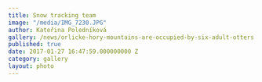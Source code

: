 ```yaml
---
title: Snow tracking team
image: "/media/IMG_7230.JPG"
author: Kateřina Poledníková
gallery: /news/orlicke-hory-mountains-are-occupied-by-six-adult-otters
published: true
date: 2017-01-27 16:47:59.000000000 Z
category: gallery
layout: photo
---
```

